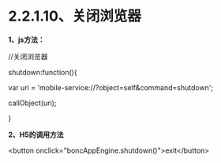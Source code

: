 # **2.2.1.10、关闭浏览器**

**1、js方法：**

//关闭浏览器

 shutdown:function\(\){

var uri = 'mobile-service://?object=self&command=shutdown';

 callObject\(uri\);

 }

**2、H5的调用方法**

&lt;button onclick="boncAppEngine.shutdown\(\)"&gt;exit&lt;/button&gt;

